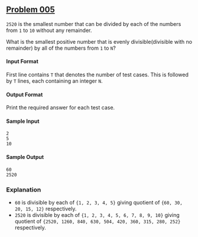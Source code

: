 ## [Problem 005](https://projecteuler.net/problem=5)

`2520` is the smallest number that can be divided by each of the numbers from `1` to `10` without any remainder.

What is the smallest positive number that is evenly divisible(divisible with no remainder) by all of the numbers from `1` to `N`?

#### Input Format

First line contains `T` that denotes the number of test cases. This is followed by `T` lines, each containing an integer `N`.

#### Output Format

Print the required answer for each test case.

#### Sample Input

	2
	5
	10

#### Sample Output

    60
    2520

### Explanation

+ `60` is divisible by each of `{1, 2, 3, 4, 5}` giving quotient of `{60, 30, 20, 15, 12}` respectively.
+ `2520` is divisible by each of `{1, 2, 3, 4, 5, 6, 7, 8, 9, 10}` giving quotient of `{2520, 1260, 840, 630, 504, 420, 360, 315, 280, 252}` respectively.